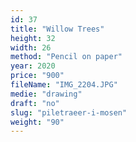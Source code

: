 ```yaml
---
id: 37
title: "Willow Trees"
height: 32
width: 26
method: "Pencil on paper"
year: 2020
price: "900"
fileName: "IMG_2204.JPG"
medie: "drawing"
draft: "no"
slug: "piletraeer-i-mosen"
weight: "90"
---
```

